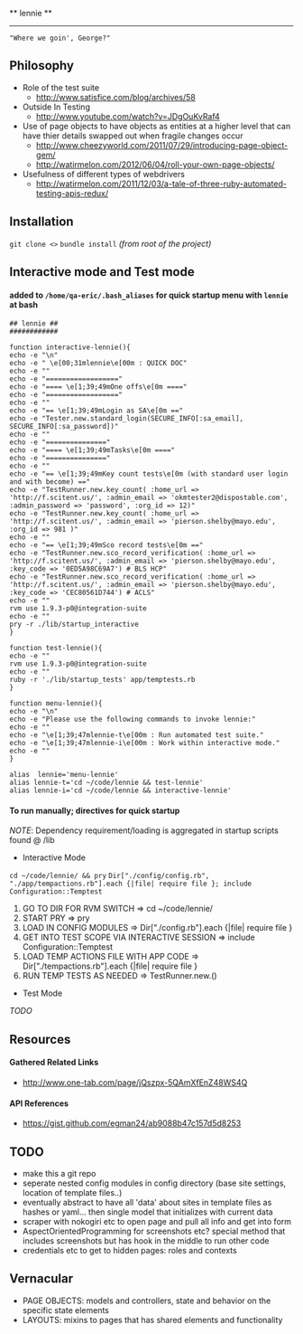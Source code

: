 ** lennie **
************

  ```"Where we goin', George?"```

## Philosophy
  * Role of the test suite
    * http://www.satisfice.com/blog/archives/58
  * Outside In Testing
    * http://www.youtube.com/watch?v=JDgOuKvRaf4
  * Use of page objects to have objects as entities at a higher level that can have thier details swapped out when fragile changes occur
    * http://www.cheezyworld.com/2011/07/29/introducing-page-object-gem/
    * http://watirmelon.com/2012/06/04/roll-your-own-page-objects/
  * Usefulness of different types of webdrivers
    * http://watirmelon.com/2011/12/03/a-tale-of-three-ruby-automated-testing-apis-redux/


## Installation
```git clone <>```
```bundle install``` *(from root of the project)*

## Interactive mode and Test mode

#### added to `/home/qa-eric/.bash_aliases` for quick startup menu with ```lennie``` at bash

```
## lennie ##
############

function interactive-lennie(){
echo -e "\n"
echo -e " \e[00;31mlennie\e[00m : QUICK DOC"
echo -e ""
echo -e "=================="
echo -e "==== \e[1;39;49mOne offs\e[0m ===="
echo -e "=================="
echo -e ""
echo -e "== \e[1;39;49mLogin as SA\e[0m =="
echo -e "Tester.new.standard_login(SECURE_INFO[:sa_email], SECURE_INFO[:sa_password])"
echo -e ""
echo -e "==============="
echo -e "==== \e[1;39;49mTasks\e[0m ===="
echo -e "==============="
echo -e ""
echo -e "== \e[1;39;49mKey count tests\e[0m (with standard user login and with become) =="
echo -e "TestRunner.new.key_count( :home_url => 'http://f.scitent.us/', :admin_email => 'okmtester2@dispostable.com', :admin_password => 'password', :org_id => 12)"
echo -e "TestRunner.new.key_count( :home_url => 'http://f.scitent.us/', :admin_email => 'pierson.shelby@mayo.edu', :org_id => 981 )"
echo -e ""
echo -e "== \e[1;39;49mSco record tests\e[0m =="
echo -e "TestRunner.new.sco_record_verification( :home_url => 'http://f.scitent.us/', :admin_email => 'pierson.shelby@mayo.edu', :key_code => '0ED5A98C69A7') # BLS HCP"
echo -e "TestRunner.new.sco_record_verification( :home_url => 'http://f.scitent.us/', :admin_email => 'pierson.shelby@mayo.edu', :key_code => 'CEC80561D744') # ACLS"
echo -e ""
rvm use 1.9.3-p0@integration-suite
echo -e ""
pry -r ./lib/startup_interactive
}

function test-lennie(){
echo -e ""
rvm use 1.9.3-p0@integration-suite
echo -e ""
ruby -r './lib/startup_tests' app/temptests.rb
}

function menu-lennie(){
echo -e "\n"
echo -e "Please use the following commands to invoke lennie:"
echo -e ""
echo -e "\e[1;39;47mlennie-t\e[00m : Run automated test suite."
echo -e "\e[1;39;47mlennie-i\e[00m : Work within interactive mode."
echo -e ""
}

alias  lennie='menu-lennie'
alias lennie-t='cd ~/code/lennie && test-lennie'
alias lennie-i='cd ~/code/lennie && interactive-lennie'
```

#### To run manually; directives for quick startup
*NOTE*: Dependency requirement/loading is aggregated in startup scripts found @ /lib


- Interactive Mode

```cd ~/code/lennie/ && pry```
```Dir["./config/config.rb", "./app/tempactions.rb"].each {|file| require file }; include Configuration::Temptest```

1. GO TO DIR FOR RVM SWITCH                         => cd ~/code/lennie/
2. START PRY                                        => pry
3. LOAD IN CONFIG MODULES                           => Dir["./config.rb"].each {|file| require file }
4. GET INTO TEST SCOPE VIA INTERACTIVE SESSION      => include Configuration::Temptest
5. LOAD TEMP ACTIONS FILE WITH APP CODE             => Dir["./tempactions.rb"].each {|file| require file }
6. RUN TEMP TESTS AS NEEDED                         => TestRunner.new.<name of test>(<params>)

- Test Mode

*TODO*

## Resources

#### Gathered Related Links
- http://www.one-tab.com/page/jQszpx-5QAmXfEnZ48WS4Q

#### API References
- https://gist.github.com/egman24/ab9088b47c157d5d8253


## TODO

- make this a git repo
- seperate nested config modules in config directory (base site settings, location of template files..)
- eventually abstract to have all 'data' about sites in template files as hashes or yaml... then single model that initializes with current data
- scraper with nokogiri etc to open page and pull all info and get into form
- AspectOrientedProgramming for screenshots etc? special method that includes screenshots but has hook in the middle to run other code
- credentials etc to get to hidden pages: roles and contexts

## Vernacular

* PAGE OBJECTS: models and controllers, state and behavior on the specific state elements
* LAYOUTS: mixins to pages that has shared elements and functionality